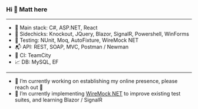 ### Hi 👋 Matt here
---
<!--
**3mv3/3mv3** is a ✨ _special_ ✨ repository because its `README.md` (this file) appears on your GitHub profile.

Here are some ideas to get you started:

- 🔭 I’m currently working on ...
- 🌱 I’m currently learning ...
- 👯 I’m looking to collaborate on ...
- 🤔 I’m looking for help with ...
- 💬 Ask me about ...
- 📫 How to reach me: ...
- 😄 Pronouns: ...
- ⚡ Fun fact: ...
-->


- :pizza: Main stack: C#, ASP.NET, React<br>
- :fries: Sidechicks: Knockout, JQuery, Blazor, SignalR, Powershell, WinForms<br>
- :syringe: Testing: NUnit, Moq, AutoFixture, WireMock NET<br>
- :mailbox_with_mail: API: REST, SOAP, MVC, Postman / Newman<br>
- :satellite: CI: TeamCity<br>
- :chart_with_upwards_trend: DB: MySQL, EF<br>
---
- 🔭 I’m currently working on establishing my online presence, please reach out :wave:
- 🌱 I’m currently implementing [WireMock NET](https://github.com/WireMock-Net/WireMock.Net) to improve existing test suites, and learning Blazor / SignalR  

<!--
<img align="left" src="https://github-readme-stats.vercel.app/api/top-langs/?username=3mv3&layout=compact&hide=html" alt="3mv3" />
-->
